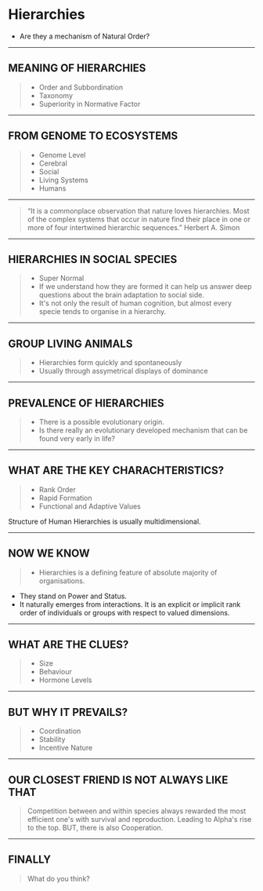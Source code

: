 <!-- .slide: data-background="./Pic3.jpg" -->
# Hierarchies

* Are they a mechanism of Natural Order? 

---

<!-- .slide: data-background="./Pic4.jpg" -->
## MEANING OF HIERARCHIES

> * Order and Subbordination
> * Taxonomy 
> * Superiority in Normative Factor

---
<!-- .slide: data-background="./Pic5.jpg" -->
## FROM GENOME TO ECOSYSTEMS

> * Genome Level
> * Cerebral
> * Social 
> * Living Systems
> * Humans


---
<!-- .slide: data-background="./Pic7.jpg" -->
> “It is a commonplace observation that nature loves hierarchies. Most of the complex systems that occur in nature find their place in one or more of four intertwined hierarchic sequences.” 
Herbert A. Simon 


---
<!-- .slide: data-background="./Pic8.jpg" -->
## HIERARCHIES IN SOCIAL SPECIES
> * Super Normal
> * If we understand how they are formed it can help us answer deep questions about the brain adaptation to social side. 
> * It's not only the result of human cognition, but almost every specie tends to organise in a hierarchy.

---
<!-- .slide: data-background="./Pic9.jpg" -->
## GROUP LIVING ANIMALS

> * Hierarchies form quickly and spontaneously
> * Usually through assymetrical displays of dominance

---

## PREVALENCE OF HIERARCHIES
> * There is a possible evolutionary origin. 
> * Is there really an evolutionary developed mechanism that can be found very early in life? 
---

## WHAT ARE THE KEY CHARACHTERISTICS? 

> * Rank Order
> * Rapid Formation
> * Functional and Adaptive Values

Structure of Human Hierarchies is usually multidimensional. 

---
## NOW WE KNOW

> * Hierarchies is a defining feature of absolute majority of organisations. 
* They stand on Power and Status. 
* It naturally emerges from interactions. 
It is an explicit or implicit rank order of individuals or groups with respect to valued dimensions. 

---
<!-- .slide: data-background="./Pic10.jpg" -->
## WHAT ARE THE CLUES?

> * Size 
> * Behaviour
> * Hormone Levels

---
## BUT WHY IT PREVAILS? 

> * Coordination 
> * Stability
> * Incentive Nature

---
<!-- .slide: data-background="./Pic6.jpg" -->
## OUR CLOSEST FRIEND IS NOT ALWAYS LIKE THAT

> Competition between and within species always rewarded the most efficient one's with survival and reproduction. 
Leading to Alpha's rise to the top.
BUT, there is also Cooperation. 

---
## FINALLY 

> What do you think?  